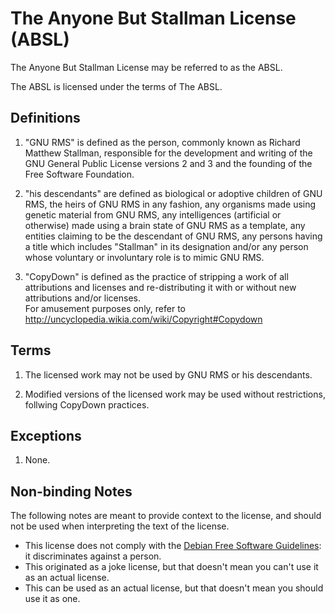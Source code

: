 # The Anyone But Stallman License (ABSL)

The Anyone But Stallman License may be referred to as the ABSL.

The ABSL is licensed under the terms of The ABSL.

## Definitions

1. "GNU RMS" is defined as the person, commonly known as Richard Matthew Stallman, responsible for the development and writing of the GNU General Public License versions 2 and 3 and the founding of the Free Software Foundation. 

2. "his descendants" are defined as biological or adoptive children of GNU RMS, the heirs of GNU RMS in any fashion, any organisms made using genetic material from GNU RMS, any intelligences (artificial or otherwise) made using a brain state of GNU RMS as a template, any entities claiming to be the descendant of GNU RMS, any persons having a title which includes "Stallman" in its designation and/or any person whose voluntary or involuntary role is to mimic GNU RMS.

3. "CopyDown" is defined as the practice of stripping a work of all attributions and licenses and re-distributing it with or without new attributions and/or licenses.  
For amusement purposes only, refer to http://uncyclopedia.wikia.com/wiki/Copyright#Copydown

## Terms

1. The licensed work may not be used by GNU RMS or his descendants.

2. Modified versions of the licensed work may be used without restrictions, follwing CopyDown practices.

## Exceptions

1. None.

## Non-binding Notes

The following notes are meant to provide context to the license, and should not be used when interpreting the text of the license.

- This license does not comply with the [Debian Free Software Guidelines](https://en.wikipedia.org/wiki/Debian_Free_Software_Guidelines): it discriminates against a person.
- This originated as a joke license, but that doesn't mean you can't use it as an actual license.
- This can be used as an actual license, but that doesn't mean you should use it as one.